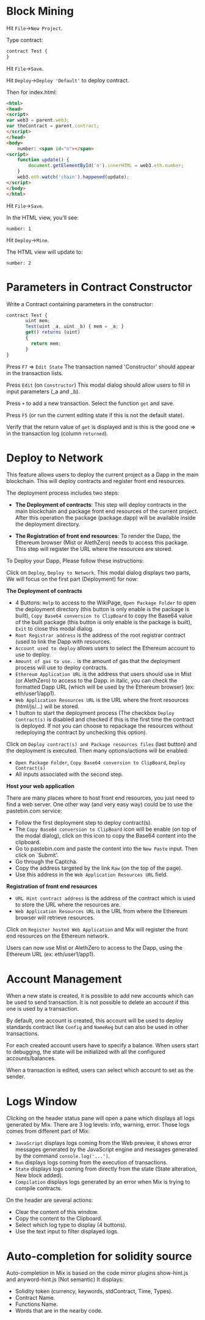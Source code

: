 # Block Mining

Hit `File`->`New Project`.

Type contract:

```javascript
contract Test {
}
```

Hit `File`->`Save`.

Hit `Deploy`->`Deploy 'Default'` to deploy contract.

Then for index.html:

```html
<html>
<head>
<script>
var web3 = parent.web3;
var theContract = parent.contract;
</script>
</head>
<body>
	number: <span id="n"></span>
<script>
	function update() {
		document.getElementById('n').innerHTML = web3.eth.number;
	}
	web3.eth.watch('chain').happened(update);
</script>
</body>
</html>
```

Hit `File`->`Save`.

In the HTML view, you'll see:

```
number: 1
```

Hit `Deploy`->`Mine`.

The HTML view will update to:

```
number: 2
```

# Parameters in Contract Constructor

Write a Contract containing parameters in the constructor:

```javascript
contract Test {
       uint mem;
       Test(uint _a, uint _b) { mem = _a; }
       get() returns (uint)
       {
         return mem;
       }
}
```

Press `F7` => `Edit State`
The transaction named 'Constructor' should appear in the transaction lists.

Press `Edit` (on `Constructor`)
This modal dialog should allow users to fill in input parameters (_a and _b).

Press `+` to add a new transaction. Select the function `get` and save.

Press `F5` (or run the current editing state if this is not the default state).

Verify that the return value of `get` is displayed and is this is the good one => in the transaction log (column `returned`).

# Deploy to Network

This feature allows users to deploy the current project as a Dapp in the main blockchain.
This will deploy contracts and register front end resources.

The deployment process includes two steps: 
 - **The Deployment of contracts**:
This step will deploy contracts in the main blockchain and package front end resources of the current project. After this operation the package (package.dapp) will be available inside the deployment directory.

 - **The Registration of front end resources**:
To render the Dapp, the Ethereum browser (Mist or AlethZero) needs to access this package. This step will register the URL where the resources are stored.

To Deploy your Dapp, Please follow these instructions:

Click on `Deploy`, `Deploy to Network`.
This modal dialog displays two parts, We will focus on the first part (Deployment) for now:
 
 **The Deployment of contracts**
 - 4 Buttons: `Help` to access to the WikiPage, `Open Package Folder` to open the deployment directory (this button is only enable is the package is built), `Copy Base64 conversion to ClipBoard` to copy the Base64 value of the built package (this button is only enable is the package is built), `Exit` to close this modal dialog.   
 - `Root Registrar address` is the address of the root registrar contract (used to link the Dapp with resources.
 - `Account used to deploy` allows users to select the Ethereum account to use to deploy.
 - `Amount of gas to use..` is the amount of gas that the deployment process will use to deploy contracts.
 - `Ethereum Application URL` is the address that users should use in Mist (or AlethZero) to access to the Dapp. in italic, you can check the formatted Dapp URL (which will be used by the Ethereum browser)
(ex: eth/user1/app1).
 - `Web Application Resources URL` is the URL where the front resources (html/js/...) will be stored.
 - 1 button to start the deployment process (The checkbox `Deploy Contract(s)` is disabled and checked if this is the first time the contract is deployed. If not you can choose to repackage the resources without redeploying the contract by unchecking this option).

Click on `Deploy contract(s) and Package resources files` (last button) and the deployment is executed.
Then many options/actions will be enabled: 
 - `Open Package Folder`, `Copy Base64 conversion to ClipBoard`, `Deploy Contract(s)` 
 - All inputs associated with the second step.

**Host your web application**

There are many places where to host front end resources, you just need to find a web server. One other way (and very easy way) could be to use the pastebin.com service:
 - Follow the first deployment step to deploy contract(s). 
 - The `Copy Base64 conversion to ClipBoard` icon will be enable (on top of the modal dialog), click on this icon to copy the Base64 content into the clipboard.
 - Go to pastebin.com and paste the content into the `New Paste` input. Then click on `Submit'.
 - Go through the Captcha.
 - Copy the address targeted by the link `Raw` (on the top of the page).
 - Use this address in the `Web Application Resources URL` field.
 
**Registration of front end resources**
 - `URL Hint contract address` is the address of the contract which is used to store the URL where the resources are.
 - `Web Application Resources URL` is the URL from where the Ethereum browser will retrieve resources.

Click on `Register hosted Web Application` and Mix will register the front end resources on the Ethereum network.

Users can now use  Mist or AlethZero to access to the Dapp, using the Ethereum URL (ex: eth/user1/app1).

# Account Management

When a new state is created, it is possible to add new accounts which can be used to send transaction.
It is not possible to delete an account if this one is used by a transaction.

By default, one account is created, this account will be used to deploy standards contract like `Config` and `NameReg` but can also be used in other transactions.

For each created account users have to specify a balance. When users start to debugging, the state will 
be initialized with all the configured accounts/balances.

When a transaction is edited, users can select which account to set as the sender.

# Logs Window

Clicking on the header status pane will open a pane which displays all logs generated by Mix.
There are 3 log levels: info, warning, error. 
Those logs comes from different part of Mix:
 - `JavaScript` displays logs coming from the Web preview, it shows error messages generated by the JavaScript engine and messages generated by the command `console.log('...')`.
 - `Run` displays logs coming from the execution of transactions.
 - `State` displays logs coming from directly from the state (State alteration, New block added).
 - `Compilation` displays logs generated by an error when Mix is trying to compile contracts.

On the header are several actions:
 - Clear the content of this window.
 - Copy the content to the Clipboard.
 - Select which log type to display (4 buttons).
 - Use the text input to filter displayed logs.

# Auto-completion for solidity source

Auto-completion in Mix is based on the code mirror plugins show-hint.js and anyword-hint.js (Not semantic)
It displays:
  - Solidity token (currency, keywords, stdContract, Time, Types).
  - Contract Name. 
  - Functions Name.
  - Words that are in the nearby code.  

